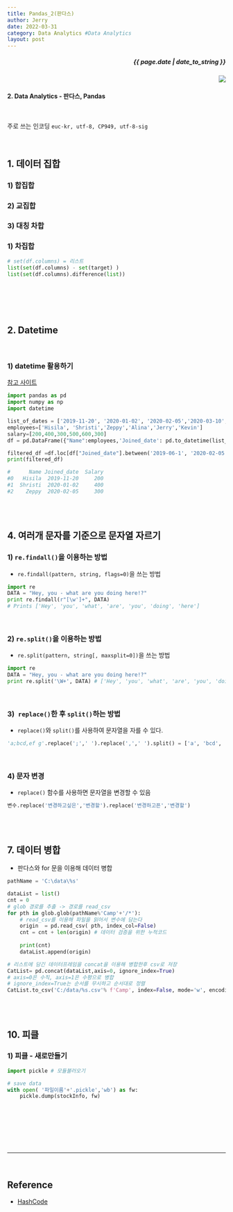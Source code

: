 ```yaml
---
title: Pandas_2(판다스)
author: Jerry
date: 2022-03-31 
category: Data Analytics #Data Analytics
layout: post
---
```


<h5><p align="right"> {{ page.date | date_to_string }} </p></h5>
<!-- 코드 상단 :  -->
<a href="https://hits.seeyoufarm.com">
<img align="right" src="https://hits.seeyoufarm.com/api/count/incr/badge.svg?url=https://github.com/Jerrykim91/jerrykim91.github.io"/></a> 


<br>

#### 2. Data Analytics - 판다스, Pandas

<br>



주로 쓰는 인코딩 `euc-kr, utf-8, CP949, utf-8-sig`

<br>



## 1. 데이터 집합


### 1) 합집합
### 2) 교집합
### 3) 대칭 차합
### 1) 차집합 

```py
# set(df.columns) = 리스트
list(set(df.columns) - set(target) )
list(set(df.columns).difference(list))
```
<br>



<br><br>

## 2. Datetime  

<br>

### 1) datetime 활용하기

[참고 사이트][2]

```py
import pandas as pd
import numpy as np
import datetime

list_of_dates = ['2019-11-20', '2020-01-02', '2020-02-05','2020-03-10','2020-04-16','2020-05-01']
employees=['Hisila', 'Shristi','Zeppy','Alina','Jerry','Kevin']
salary=[200,400,300,500,600,300]
df = pd.DataFrame({"Name":employees,'Joined_date': pd.to_datetime(list_of_dates),"Salary":salary})

filtered_df =df.loc[df["Joined_date"].between('2019-06-1', '2020-02-05')]
print(filtered_df)

#      Name Joined_date  Salary
#0   Hisila  2019-11-20     200
#1  Shristi  2020-01-02     400
#2    Zeppy  2020-02-05     300
```

<br><br>

## 4. 여러개 문자를 기준으로 문자열 자르기 


### 1) `re.findall()`을 이용하는 방법 

- `re.findall(pattern, string, flags=0)`을 쓰는 방법

```py
import re
DATA = "Hey, you - what are you doing here!?"
print re.findall(r"[\w']+", DATA)
# Prints ['Hey', 'you', 'what', 'are', 'you', 'doing', 'here']
```
<br>

### 2) `re.split()`을 이용하는 방법 

- `re.split(pattern, string[, maxsplit=0])`을 쓰는 방법

```py
import re
DATA = "Hey, you - what are you doing here!?"
print re.split('\W+', DATA) # ['Hey', 'you', 'what', 'are', 'you', 'doing', 'here', '']
```

<br>

### 3)` replace()`한 후 `split()`하는 방법

- `replace()`와 `split()`를 사용하여 문자열을 자를 수 있다. 

```py
'a;bcd,ef g'.replace(';',' ').replace(',',' ').split() = ['a', 'bcd', 'ef', 'g']
```
<br>

### 4) 문자 변경 

- `replace()` 함수를 사용하면 문자열을 변경할 수 있음 
```py
변수.replace('변경하고싶은','변경할').replace('변경하고픈','변경할')
```

<br><br>
<!-- <br><br> -->

## 7. 데이터 병합 


- 판다스와 for 문을 이용해 데이터 병합

```py
pathName = 'C:\data\%s' 

dataList = list()
cnt = 0
# glob 경로를 추출 -> 경로를 read_csv
for pth in glob.glob(pathName%'Camp'+'/*'):
    # read_csv를 이용해 파일을 읽어서 변수에 담는다 
    origin  = pd.read_csv( pth, index_col=False)
    cnt = cnt + len(origin) # 데이터 검증을 위한 누적코드
    
    print(cnt)
    dataList.append(origin)

# 리스트에 담긴 데이터프레임을 concat을 이용해 병합한후 csv로 저장 
CatList= pd.concat(dataList,axis=0, ignore_index=True)
# axis=0은 수직, axis=1은 수평으로 병합
# ignore_index=True는 순서를 무시하고 순서대로 정렬
CatList.to_csv('C:/data/%s.csv'% f'Camp', index=False, mode='w', encoding='utf-8')
```

<br><br>


## 10. 피클 


### 1) 피클 - 새로만들기  

```py 
import pickle # 모듈불러오기 

# save data
with open( '파일이름'+'.pickle','wb') as fw:
    pickle.dump(stockInfo, fw)
    
```

<br>

```py

```

<br>

<br>

---

<br>

## Reference <br>

- [HashCode][1]



<!-- 주소 -->
[1]: https://hashcode.co.kr/questions/493/%EC%97%AC%EB%9F%AC%EA%B0%9C-%EB%AC%B8%EC%9E%90%EB%A5%BC-%EA%B8%B0%EC%A4%80%EC%9C%BC%EB%A1%9C-%EB%AC%B8%EC%9E%90%EC%97%B4%EC%9D%84-%EC%9E%90%EB%A5%B4%EB%8A%94-%EB%B0%A9%EB%B2%95%EC%9D%B4-%EC%9E%88%EB%82%98%EC%9A%94
[2]:https://www.delftstack.com/ko/howto/python-pandas/how-to-filter-dataframe-rows-based-on-the-date-in-pandas/
<br>

<!-- <br>
<br>

## Practice makes perfect! <br> -->

<!-- - [내용](주소) -->
<!-- # dropna https://steadiness-193.tistory.com/15 -->

<!-- 코드 하단 -->
<br>
<script src="https://utteranc.es/client.js"
    repo="Jerrykim91/jerrykim91.github.io"
    issue-term="title"
    label="😎"
    theme="github-light"
    crossorigin="anonymous"
    async>
</script>
<br>